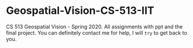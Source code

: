 # Geospatial-Vision-CS-513-IIT
CS 513 Geospatial Vision - Spring 2020. All assignments with ppt and the final project. You can definitely contact me for help, I will `try` to get back to you.
